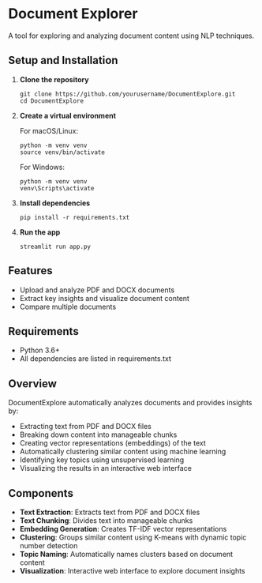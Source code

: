 # Document Explorer

A tool for exploring and analyzing document content using NLP techniques.

## Setup and Installation

1. **Clone the repository**
   ```
   git clone https://github.com/yourusername/DocumentExplore.git
   cd DocumentExplore
   ```

2. **Create a virtual environment**
   
   For macOS/Linux:
   ```
   python -m venv venv
   source venv/bin/activate
   ```
   
   For Windows:
   ```
   python -m venv venv
   venv\Scripts\activate
   ```

3. **Install dependencies**
   ```
   pip install -r requirements.txt
   ```

4. **Run the app**
   ```
   streamlit run app.py
   ```

## Features

- Upload and analyze PDF and DOCX documents
- Extract key insights and visualize document content
- Compare multiple documents

## Requirements

- Python 3.6+
- All dependencies are listed in requirements.txt

## Overview

DocumentExplore automatically analyzes documents and provides insights by:
- Extracting text from PDF and DOCX files
- Breaking down content into manageable chunks
- Creating vector representations (embeddings) of the text
- Automatically clustering similar content using machine learning
- Identifying key topics using unsupervised learning
- Visualizing the results in an interactive web interface

## Components

- **Text Extraction**: Extracts text from PDF and DOCX files
- **Text Chunking**: Divides text into manageable chunks
- **Embedding Generation**: Creates TF-IDF vector representations
- **Clustering**: Groups similar content using K-means with dynamic topic number detection
- **Topic Naming**: Automatically names clusters based on document content
- **Visualization**: Interactive web interface to explore document insights


